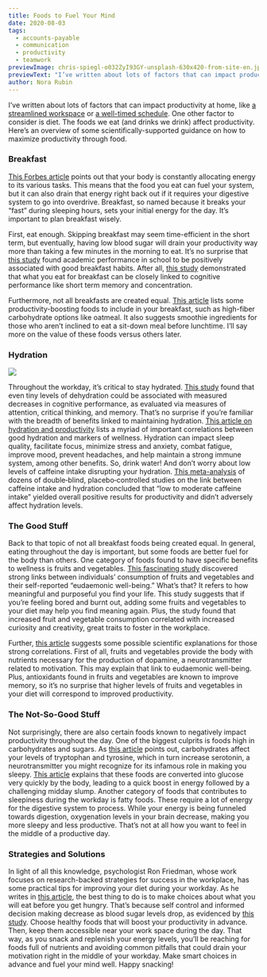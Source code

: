 ```yaml
---
title: Foods to Fuel Your Mind
date: 2020-08-03
tags:
  - accounts-payable
  - communication
  - productivity
  - teamwork
previewImage: chris-spiegl-o032ZyI93GY-unsplash-630x420-from-site-en.jpg
previewText: "I’ve written about lots of factors that can impact productivity at home, like a streamlined workspace or a well-timed schedule. One other factor to consider is diet. The foods we eat (and drinks we drink) affect productivity. Here’s an overview of some scientifically-supported guidance on how to maximize productivity through food."
author: Nora Rubin
---
```

I’ve written about lots of factors that can impact productivity at home, like [a streamlined workspace](https://pyrus.com/en/blog/seven-strategies-to-streamline-your-workplace) or [a well-timed schedule](https://pyrus.com/en/blog/saved-by-the-bell-how-to-time-productivity-at-home). One other factor to consider is diet. The foods we eat (and drinks we drink) affect productivity. Here’s an overview of some scientifically-supported guidance on how to maximize productivity through food.

### **Breakfast**

[This Forbes article](https://www.forbes.com/sites/ashleystahl/2017/09/08/the-links-between-diet-and-productivity/#42fe8095667a) points out that your body is constantly allocating energy to its various tasks. This means that the food you eat can fuel your system, but it can also drain that energy right back out if it requires your digestive system to go into overdrive. Breakfast, so named because it breaks your “fast” during sleeping hours, sets your initial energy for the day. It’s important to plan breakfast wisely.

First, eat enough. Skipping breakfast may seem time-efficient in the short term, but eventually, having low blood sugar will drain your productivity way more than taking a few minutes in the morning to eat. It’s no surprise that [this study](http://ncbi.nlm.nih.gov/pmc/articles/PMC3737458/) found academic performance in school to be positively associated with good breakfast habits. After all, [this study](https://www.sciencedirect.com/science/article/abs/pii/019700709190042K) demonstrated that what you eat for breakfast can be closely linked to cognitive performance like short term memory and concentration.

Furthermore, not all breakfasts are created equal. [This article](https://www.businessinsider.com/best-breakfasts-to-eat-at-work-for-productivity-2015-10#breakfast-sandwich-3) lists some productivity-boosting foods to include in your breakfast, such as high-fiber carbohydrate options like oatmeal. It also suggests smoothie ingredients for those who aren’t inclined to eat a sit-down meal before lunchtime. I’ll say more on the value of these foods versus others later.

### **Hydration**

![](larq-TJVSLJtKC9Y-unsplash-240x300.webp)

Throughout the workday, it’s critical to stay hydrated. [This study](https://www.ncbi.nlm.nih.gov/pmc/articles/PMC4207053/) found that even tiny levels of dehydration could be associated with measured decreases in cognitive performance, as evaluated via measures of attention, critical thinking, and memory. That’s no surprise if you’re familiar with the breadth of benefits linked to maintaining hydration. [This article on hydration and productivity](https://thinkproductive.co.uk/why-drinking-water-is-good-for-productivity/) lists a myriad of important correlations between good hydration and markers of wellness. Hydration can impact sleep quality, facilitate focus, minimize stress and anxiety, combat fatigue, improve mood, prevent headaches, and help maintain a strong immune system, among other benefits. So, drink water! And don’t worry about low levels of caffeine intake disrupting your hydration. [This meta-analysis](https://onlinelibrary.wiley.com/doi/full/10.1111/j.1467-3010.2007.00665.x) of dozens of double‐blind, placebo‐controlled studies on the link between caffeine intake and hydration concluded that “low to moderate caffeine intake” yielded overall positive results for productivity and didn’t adversely affect hydration levels.

### **The Good Stuff**

Back to that topic of not all breakfast foods being created equal. In general, eating throughout the day is important, but some foods are better fuel for the body than others. One category of foods found to have specific benefits to wellness is fruits and vegetables. [This fascinating study](https://pubmed.ncbi.nlm.nih.gov/25080035/) discovered strong links between individuals’ consumption of fruits and vegetables and their self-reported “eudaemonic well-being.” What’s that? It refers to how meaningful and purposeful you find your life. This study suggests that if you’re feeling bored and burnt out, adding some fruits and vegetables to your diet may help you find meaning again. Plus, the study found that increased fruit and vegetable consumption correlated with increased curiosity and creativity, great traits to foster in the workplace.

Further, [this article](https://hbr.org/2014/10/what-you-eat-affects-your-productivity) suggests some possible scientific explanations for those strong correlations. First of all, fruits and vegetables provide the body with nutrients necessary for the production of dopamine, a neurotransmitter related to motivation. This may explain that link to eudaemonic well-being. Plus, antioxidants found in fruits and vegetables are known to improve memory, so it’s no surprise that higher levels of fruits and vegetables in your diet will correspond to improved productivity.

### **The Not-So-Good Stuff**

Not surprisingly, there are also certain foods known to negatively impact productivity throughout the day. One of the biggest culprits is foods high in carbohydrates and sugars. As [this article](https://www.forbes.com/sites/ashleystahl/2017/09/08/the-links-between-diet-and-productivity/#42fe8095667a) points out, carbohydrates affect your levels of tryptophan and tyrosine, which in turn increase serotonin, a neurotransmitter you might recognize for its infamous role in making you sleepy. [This article](https://hbr.org/2014/10/what-you-eat-affects-your-productivity) explains that these foods are converted into glucose very quickly by the body, leading to a quick boost in energy followed by a challenging midday slump. Another category of foods that contributes to sleepiness during the workday is fatty foods. These require a lot of energy for the digestive system to process. While your energy is being funneled towards digestion, oxygenation levels in your brain decrease, making you more sleepy and less productive. That’s not at all how you want to feel in the middle of a productive day.

### **Strategies and Solutions**

In light of all this knowledge, psychologist Ron Friedman, whose work focuses on research-backed strategies for success in the workplace, has some practical tips for improving your diet during your workday. As he writes in [this article](https://hbr.org/2014/10/what-you-eat-affects-your-productivity), the best thing to do is to make choices about what you will eat before you get hungry. That’s because self control and informed decision making decrease as blood sugar levels drop, as evidenced by [this study](https://journals.sagepub.com/doi/10.1177/1088868307303030). Choose healthy foods that will boost your productivity in advance. Then, keep them accessible near your work space during the day. That way, as you snack and replenish your energy levels, you’ll be reaching for foods full of nutrients and avoiding common pitfalls that could drain your motivation right in the middle of your workday. Make smart choices in advance and fuel your mind well. Happy snacking!